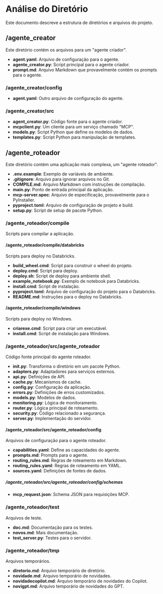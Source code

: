 # Análise do Diretório

Este documento descreve a estrutura de diretórios e arquivos do projeto.

## /agente_creator

Este diretório contém os arquivos para um "agente criador".

- **agent.yaml**: Arquivo de configuração para o agente.
- **agente_creator.py**: Script principal para o agente criador.
- **prompt.md**: Arquivo Markdown que provavelmente contém os prompts para o agente.

### /agente_creator/config

- **agent.yaml**: Outro arquivo de configuração do agente.

### /agente_creator/src

- **agent_creator.py**: Código fonte para o agente criador.
- **mcpclient.py**: Um cliente para um serviço chamado "MCP".
- **models.py**: Script Python que define os modelos de dados.
- **templates.py**: Script Python para manipulação de templates.

## /agente_roteador

Este diretório contém uma aplicação mais complexa, um "agente roteador".

- **.env.example**: Exemplo de variáveis de ambiente.
- **.gitignore**: Arquivo para ignorar arquivos no Git.
- **COMPILE.md**: Arquivo Markdown com instruções de compilação.
- **main.py**: Ponto de entrada principal da aplicação.
- **mcp-server.spec**: Arquivo de especificação, provavelmente para o PyInstaller.
- **pyproject.toml**: Arquivo de configuração de projeto e build.
- **setup.py**: Script de setup de pacote Python.

### /agente_roteador/compile

Scripts para compilar a aplicação.

#### /agente_roteador/compile/databricks

Scripts para deploy no Databricks.

- **build_wheel.cmd**: Script para construir o wheel do projeto.
- **deploy.cmd**: Script para deploy.
- **deploy.sh**: Script de deploy para ambiente shell.
- **example_notebook.py**: Exemplo de notebook para Databricks.
- **install.cmd**: Script de instalação.
- **pyproject.toml**: Arquivo de configuração do projeto para o Databricks.
- **README.md**: Instruções para o deploy no Databricks.

#### /agente_roteador/compile/windows

Scripts para deploy no Windows.

- **criarexe.cmd**: Script para criar um executável.
- **install.cmd**: Script de instalação para Windows.

### /agente_roteador/src/agente_roteador

Código fonte principal do agente roteador.

- **__init__.py**: Transforma o diretório em um pacote Python.
- **adapters.py**: Adaptadores para serviços externos.
- **api.py**: Definições de API.
- **cache.py**: Mecanismos de cache.
- **config.py**: Configuração da aplicação.
- **errors.py**: Definições de erros customizados.
- **models.py**: Modelos de dados.
- **monitoring.py**: Lógica de monitoramento.
- **router.py**: Lógica principal de roteamento.
- **security.py**: Código relacionado a segurança.
- **server.py**: Implementação do servidor.

#### /agente_roteador/src/agente_roteador/config

Arquivos de configuração para o agente roteador.

- **capabilities.yaml**: Define as capacidades do agente.
- **prompts.md**: Prompts para o agente.
- **routing_rules.md**: Regras de roteamento em Markdown.
- **routing_rules.yaml**: Regras de roteamento em YAML.
- **sources.yaml**: Definições de fontes de dados.

##### /agente_roteador/src/agente_roteador/config/schemas

- **mcp_request.json**: Schema JSON para requisições MCP.

### /agente_roteador/test

Arquivos de teste.

- **doc.md**: Documentação para os testes.
- **novos.md**: Mais documentação.
- **test_server.py**: Testes para o servidor.

### /agente_roteador/tmp

Arquivos temporários.

- **diretorio.md**: Arquivo temporário de diretório.
- **novidade.md**: Arquivo temporário de novidades.
- **novidadecopilot.md**: Arquivo temporário de novidades do Copilot.
- **novigpt.md**: Arquivo temporário de novidades do GPT.
